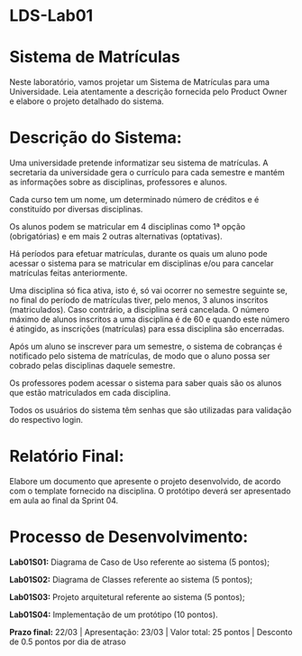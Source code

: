 # LDS-Lab01

# Sistema de Matrículas
Neste laboratório, vamos projetar um Sistema de Matrículas para uma Universidade. Leia atentamente a descrição fornecida pelo Product Owner e elabore o projeto detalhado do sistema.

# Descrição do Sistema:
Uma universidade pretende informatizar seu sistema de matrículas. A secretaria da universidade gera o currículo para cada semestre e mantém as informações sobre as disciplinas, professores e alunos.

Cada curso tem um nome, um determinado número de créditos e é constituído por diversas disciplinas.

Os alunos podem se matricular em 4 disciplinas como 1ª opção (obrigatórias) e em mais 2 outras alternativas (optativas).

Há períodos para efetuar matrículas, durante os quais um aluno pode acessar o sistema para se matricular em disciplinas e/ou para cancelar matrículas feitas anteriormente.

Uma disciplina só fica ativa, isto é, só vai ocorrer no semestre seguinte se, no final do período de matrículas tiver, pelo menos, 3 alunos inscritos (matriculados). Caso contrário, a disciplina será cancelada. O número máximo de alunos inscritos a uma disciplina é de 60 e quando este número é atingido, as inscrições (matrículas) para essa disciplina são encerradas.

Após um aluno se inscrever para um semestre, o sistema de cobranças é notificado pelo sistema de matrículas, de modo que o aluno possa ser cobrado pelas disciplinas daquele semestre.

Os professores podem acessar o sistema para saber quais são os alunos que estão matriculados em cada disciplina.

Todos os usuários do sistema têm senhas que são utilizadas para validação do respectivo login.

# Relatório Final:
Elabore um documento que apresente o projeto desenvolvido, de acordo com o template fornecido na disciplina. O protótipo deverá ser apresentado em aula ao final da Sprint 04.

# Processo de Desenvolvimento:

**Lab01S01:** Diagrama de Caso de Uso referente ao sistema (5 pontos);

**Lab01S02:** Diagrama de Classes referente ao sistema (5 pontos);

**Lab01S03:** Projeto arquitetural referente ao sistema (5 pontos);

**Lab01S04:** Implementação de um protótipo (10 pontos).

**Prazo final:** 22/03 | Apresentação: 23/03 | Valor total: 25 pontos | Desconto de 0.5 pontos por dia de atraso
